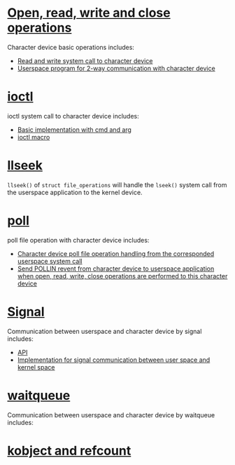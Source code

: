 # [Open, read, write and close operations]()

Character device basic operations includes:

* [Read and write system call to character device](Basic%20operations/README.md#read-and-write-system-call-to-character-device)
* [Userspace program for 2-way communication with character device](Basic%20operations/README.md#userspace-program-for-2-way-communication-with-character-device)

# [ioctl](ioctl)

ioctl system call to character device includes:

* [Basic implementation with cmd and arg](ioctl#implementation)
* [ioctl macro](ioctl#ioctl-macro)

# [llseek](llseek.md)

``llseek()`` of ``struct file_operations`` will handle the ``lseek()`` system call from the userspace application to the kernel device.

# [poll](Poll)

poll file operation with character device includes:

* [Character device poll file operation handling from the corresponded userspace system call](Poll#api)
* [Send POLLIN revent from character device to userspace application when open, read, write, close operations are performed to this character device]()

# [Signal](Signal)

Communication between userspace and character device by signal includes:
* [API]()
* [Implementation for signal communication between user space and kernel space]()

# [waitqueue](waitqueue)

Communication between userspace and character device by waitqueue includes:

# [kobject and refcount](kobject%20and%20refcount.md)
